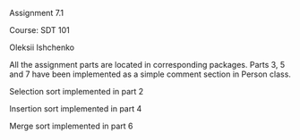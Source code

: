 Assignment 7.1 

Course: SDT 101

Oleksii Ishchenko

All the assignment parts are located in corresponding packages. Parts 3, 5 and 7 have been implemented as a simple comment section in Person class.

Selection sort implemented in part 2

Insertion sort implemented in part 4

Merge sort implemented in part 6

